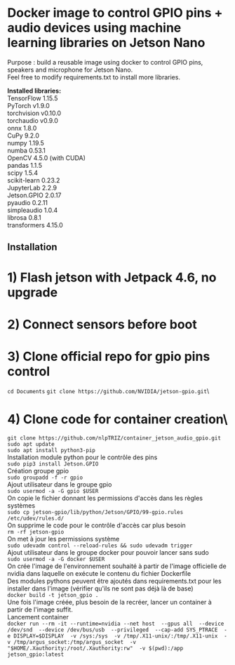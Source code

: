 # Docker image to control GPIO pins + audio devices using machine learning libraries on Jetson Nano
Purpose : build a reusable image using docker to control GPIO pins, speakers and microphone for Jetson Nano.\
Feel free to modify requirements.txt to install more libraries.

**Installed libraries:**\
TensorFlow 1.15.5 \
PyTorch v1.9.0 \
torchvision v0.10.0\
torchaudio v0.9.0 \
onnx 1.8.0 \
CuPy 9.2.0\
numpy 1.19.5\
numba 0.53.1\
OpenCV 4.5.0 (with CUDA)\
pandas 1.1.5\
scipy 1.5.4\
scikit-learn 0.23.2\
JupyterLab 2.2.9\
Jetson.GPIO 2.0.17\
pyaudio 0.2.11\
simpleaudio 1.0.4\
librosa 0.8.1\
transformers 4.15.0

## Installation
# 1) Flash jetson with Jetpack 4.6, no upgrade
# 2) Connect sensors before boot
# 3) Clone official repo for gpio pins control
`cd Documents`
`git clone https://github.com/NVIDIA/jetson-gpio.git`\
# 4) Clone code for container creation\
`git clone https://github.com/nlpTRIZ/container_jetson_audio_gpio.git`\
`sudo apt update`\
`sudo apt install python3-pip`\
Installation module python pour le contrôle des pins\
`sudo pip3 install Jetson.GPIO`\
Création groupe gpio\
`sudo groupadd -f -r gpio`\
Ajout utilisateur dans le groupe gpio\
`sudo usermod -a -G gpio $USER`\
On copie le fichier donnant les permissions d'accès dans les règles systèmes\
`sudo cp jetson-gpio/lib/python/Jetson/GPIO/99-gpio.rules /etc/udev/rules.d/`\
On supprime le code pour le contrôle d'accès car plus besoin\
`rm -rf jetson-gpio`\
On met à jour les permissions système\
`sudo udevadm control --reload-rules && sudo udevadm trigger`\
Ajout utilisateur dans le groupe docker pour pouvoir lancer sans sudo\
`sudo usermod -a -G docker $USER`\
On crée l'image de l'environnement souhaité à partir de l'image officielle de nvidia dans laquelle on exécute le contenu du fichier Dockerfile\
Des modules pythons peuvent être ajoutés dans requirements.txt pour les installer dans l'image (vérifier qu'ils ne sont pas déjà là de base)\
`docker build -t jetson_gpio .`\
Une fois l'image créée, plus besoin de la recréer, lancer un container à partir de l'image suffit.\
Lancement container\
`docker run --rm -it --runtime=nvidia --net host  --gpus all 
           --device /dev/snd 
           --device /dev/bus/usb 
	   --privileged 
	   --cap-add SYS_PTRACE 
	   -e DISPLAY=$DISPLAY 
           -v /sys:/sys 
           -v /tmp/.X11-unix/:/tmp/.X11-unix 
           -v /tmp/argus_socket:/tmp/argus_socket 
           -v "$HOME/.Xauthority:/root/.Xauthority:rw" 
	   -v $(pwd):/app 
           jetson_gpio:latest`
